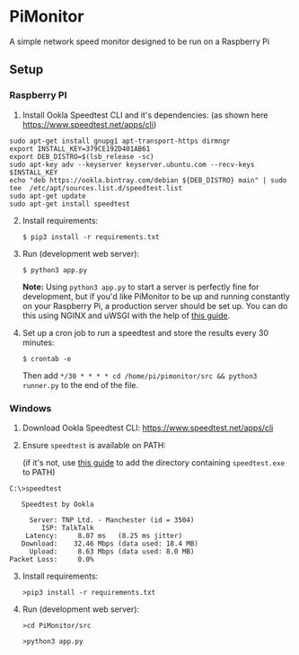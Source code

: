 # PiMonitor

A simple network speed monitor designed to be run on a Raspberry Pi

## Setup

### Raspberry PI

1. Install Ookla Speedtest CLI and it's dependencies: (as shown here https://www.speedtest.net/apps/cli)

```
sudo apt-get install gnupg1 apt-transport-https dirmngr
export INSTALL_KEY=379CE192D401AB61
export DEB_DISTRO=$(lsb_release -sc)
sudo apt-key adv --keyserver keyserver.ubuntu.com --recv-keys $INSTALL_KEY
echo "deb https://ookla.bintray.com/debian ${DEB_DISTRO} main" | sudo tee  /etc/apt/sources.list.d/speedtest.list
sudo apt-get update
sudo apt-get install speedtest
```

2. Install requirements:

    `$ pip3 install -r requirements.txt`

3. Run (development web server):

    `$ python3 app.py`

    **Note:** Using `python3 app.py` to start a server is perfectly fine for development, but if you'd like PiMonitor to be up and running constantly on your Raspberry Pi, a production server should be set up. You can do this using NGINX and uWSGI with the help of [this guide](https://www.raspberrypi-spy.co.uk/2018/12/running-flask-under-nginx-raspberry-pi/).

4. Set up a cron job to run a speedtest and store the results every 30 minutes:

    `$ crontab -e`

    Then add `*/30 * * * * cd /home/pi/pimonitor/src && python3 runner.py` to the end of the file.

### Windows

1. Download Ookla Speedtest CLI: https://www.speedtest.net/apps/cli

2. Ensure `speedtest` is available on PATH:

    (if it's not, use [this guide](https://helpdeskgeek.com/windows-10/add-windows-path-environment-variable/) to add the directory containing `speedtest.exe` to PATH)

```
C:\>speedtest

   Speedtest by Ookla

     Server: TNP Ltd. - Manchester (id = 3504)
        ISP: TalkTalk
    Latency:     8.07 ms   (8.25 ms jitter)
   Download:    32.46 Mbps (data used: 18.4 MB)
     Upload:     8.63 Mbps (data used: 8.0 MB)
Packet Loss:     0.0%
```

3. Install requirements:

    `>pip3 install -r requirements.txt`

4. Run (development web server):

    `>cd PiMonitor/src`

    `>python3 app.py`
